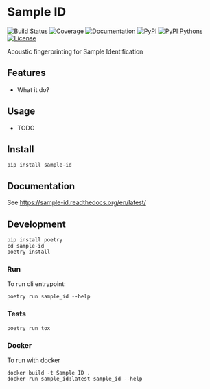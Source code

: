 # Sample ID

[![Build Status](https://travis-ci.com/Curly-Mo/sample-id.svg?branch=master)](https://travis-ci.com/Curly-Mo/sample-id)
[![Coverage](https://coveralls.io/repos/github/Curly-Mo/sample-id/badge.svg)](https://coveralls.io/github/Curly-Mo/sample-id)
[![Documentation](https://readthedocs.org/projects/sample-id/badge/?version=latest)](https://sample-id.readthedocs.org/en/latest/?badge=latest)
[![PyPI](https://img.shields.io/pypi/v/sample-id.svg)](https://pypi.python.org/pypi/sample-id)
[![PyPI Pythons](https://img.shields.io/pypi/pyversions/sample-id.svg)](https://pypi.python.org/pypi/sample-id)
[![License](https://img.shields.io/pypi/l/sample-id.svg)](https://github.com/Curly-Mo/sample-id/blob/master/LICENSE)

Acoustic fingerprinting for Sample Identification

## Features

* What it do?

## Usage

* TODO

## Install

```console
pip install sample-id
```

## Documentation
See https://sample-id.readthedocs.org/en/latest/

## Development
```console
pip install poetry
cd sample-id
poetry install
```
### Run
To run cli entrypoint:
```console
poetry run sample_id --help
```

### Tests
```console
poetry run tox
```

### Docker
To run with docker
```console
docker build -t Sample ID .
docker run sample_id:latest sample_id --help
```
